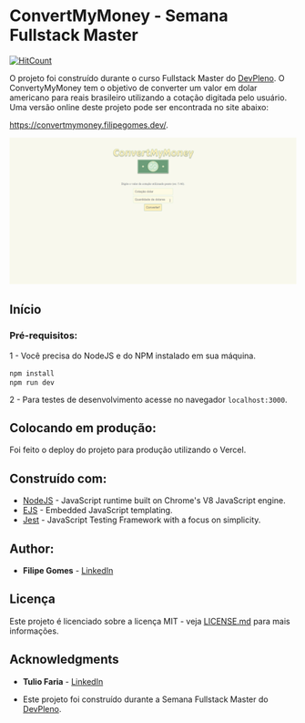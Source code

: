 # ConvertMyMoney - Semana Fullstack Master

[![HitCount](http://hits.dwyl.com/lipegomes/https://githubcom/lipegomes/convertmymoney.svg)](http://hits.dwyl.com/lipegomes/https://githubcom/lipegomes/convertmymoney)

O projeto foi construído durante o curso Fullstack Master do [DevPleno](https://devpleno.com). O ConvertyMyMoney tem o objetivo de converter um valor em dolar americano para reais brasileiro utilizando a cotação digitada pelo usuário. Uma versão online deste projeto pode ser encontrada no site abaixo:

https://convertmymoney.filipegomes.dev/.

![](https://github.com/lipegomes/convertmymoney/blob/main/public/images/application.gif)

##

## Início

###

### Pré-requisitos:

1 - Você precisa do NodeJS e do NPM instalado em sua máquina.

```
npm install
npm run dev
```
2 - Para testes de desenvolvimento acesse no navegador `localhost:3000`.

##

## Colocando em produção:

Foi feito o deploy do projeto para produção utilizando o Vercel.

##

## Construído com:

- [NodeJS](https://nodejs.org/) -  JavaScript runtime built on Chrome's V8 JavaScript engine.
- [EJS](https://ejs.co/) - Embedded JavaScript templating.
- [Jest](https://jestjs.io/) - JavaScript Testing Framework with a focus on simplicity.

##

## Author:

- **Filipe Gomes** - [LinkedIn](https://www.linkedin.com/in/filipe-gomes-43905a1b2/)

##

## Licença

Este projeto é licenciado sobre a licença MIT - veja [LICENSE.md](https://github.com/lipegomes/convertmymoney/blob/main/LICENSE.md) para mais informações.

##

## Acknowledgments

- **Tulio Faria** - [LinkedIn](https://www.linkedin.com/in/tuliofaria/)

- Este projeto foi construído durante a Semana Fullstack Master do [DevPleno](https://devpleno.com).
